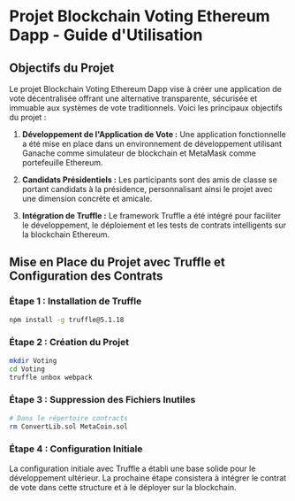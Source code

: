 # Projet Blockchain Voting Ethereum Dapp - Guide d'Utilisation

## Objectifs du Projet
Le projet Blockchain Voting Ethereum Dapp vise à créer une application de vote décentralisée offrant une alternative transparente, sécurisée et immuable aux systèmes de vote traditionnels. Voici les principaux objectifs du projet :

1. **Développement de l'Application de Vote :** Une application fonctionnelle a été mise en place dans un environnement de développement utilisant Ganache comme simulateur de blockchain et MetaMask comme portefeuille Ethereum.

2. **Candidats Présidentiels :** Les participants sont des amis de classe se portant candidats à la présidence, personnalisant ainsi le projet avec une dimension concrète et amicale.

3. **Intégration de Truffle :** Le framework Truffle a été intégré pour faciliter le développement, le déploiement et les tests de contrats intelligents sur la blockchain Ethereum.

## Mise en Place du Projet avec Truffle et Configuration des Contrats
### Étape 1 : Installation de Truffle
```bash
npm install -g truffle@5.1.18
```

### Étape 2 : Création du Projet
```bash
mkdir Voting
cd Voting
truffle unbox webpack
```

### Étape 3 : Suppression des Fichiers Inutiles
```bash
# Dans le répertoire contracts
rm ConvertLib.sol MetaCoin.sol
```

### Étape 4 : Configuration Initiale
La configuration initiale avec Truffle a établi une base solide pour le développement ultérieur. La prochaine étape consistera à intégrer le contrat de vote dans cette structure et à le déployer sur la blockchain.


